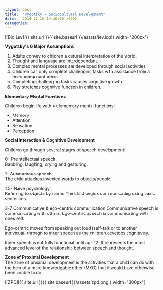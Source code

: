 ```yaml
---
layout: post
title:  "Vygotsky - Sociocultural Development"
date:   2016-10-19 14:25:00 +0100
categories:
---
```


![Big Lev]({{ site.url }}{{ site.baseurl }}/assets/lev.jpg){:width="200px"}


**Vygotsky's 6 Major Assumptions**

1. Adults convey to children a cutural interpretation of the world.
2. Thought and language are interdependant.
3. Complex mental processes are developed through social activities.
4. Children can only complete challenging tasks with assistance from a more competant other.
5. Completing challenging tasks causes cognitive growth.
6. Play stretches cognitive function in children.

**Elementary Mental Functions**  

Children begin life with 4 elementary mental functions:
- Memory
- Attention
- Sensation
- Perception

**Social Interaction & Cognitive Development**

Children go through several stages of speech development:  

0- Preintellectual speech  
Babbling, laughing, crying and gesturing.  

1- Autonomous speech  
The child attaches invented words to objects/people.  

1.5- Naive psychology  
Referring to objects by name.
The child begins communicating using basic sentences.

3-7 Communicative & ego-centric communication
Communicative speech is communicating with others.
Ego-centric speech is communicating with ones self.

Ego-centric moves from speaking out loud (self-talk or to another individual)
through to inner speech as the children develops cognitively.

Inner speech is not fully functional until age 12. It represents the most
advanced level of the relationship between speech and thought.

**Zone of Proximal Development**  
The zone of proximal development is the activities that a child can do with
the help of a more knowledgable other (MKO) that it would have otherwise
been unable to do.

![ZPD]({{ site.url }}{{ site.baseurl }}/assets/zpd.png){:width="300px"}
